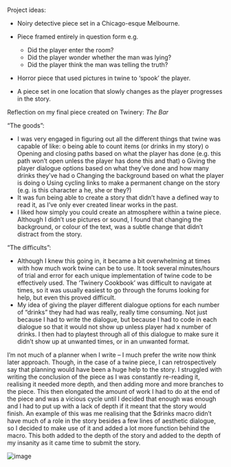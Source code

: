 Project ideas:

-	Noiry detective piece set in a Chicago-esque Melbourne.
-	Piece framed entirely in question form e.g.
    -	Did the player enter the room?
    -	Did the player wonder whether the man was lying?
    -	Did the player think the man was telling the truth?

-	Horror piece that used pictures in twine to ‘spook’ the player.
-	A piece set in one location that slowly changes as the player progresses in the story.

Reflection on my final piece created on Twinery: *The Bar*

“The goods”:
-	I was very engaged in figuring out all the different things that twine was capable of like:
o	being able to count items (or drinks in my story)
o	Opening and closing paths based on what the player has done (e.g. this path won’t open unless the player has done this and that)
o	Giving the player dialogue options based on what they’ve done and how many drinks they’ve had
o	Changing the background based on what the player is doing
o	Using cycling links to make a permanent change on the story (e.g.  is this character a he, she or they?)
-	It was fun being able to create a story that didn’t have a defined way to read it, as I’ve only ever created linear works in the past.
-	I liked how simply you could create an atmosphere within a twine piece. Although I didn’t use pictures or sound, I found that changing the background, or colour of the text, was a subtle change that didn’t distract from the story.

“The difficults”:
-	Although I knew this going in, it became a bit overwhelming at times with how much work twine can be to use. It took several minutes/hours of trial and error for each unique implementation of twine code to be effectively used. The ‘Twinery Cookbook’ was difficult to navigate at times, so it was usually easiest to go through the forums looking for help, but even this proved difficult. 
-	My idea of giving the player different dialogue options for each number of “drinks” they had had was really, really time consuming. Not just because I had to write the dialogue, but because I had to code in each dialogue so that it would not show up unless player had x number of drinks. I then had to playtest through all of this dialogue to make sure it didn’t show up at unwanted times, or in an unwanted format.

I’m not much of a planner when I write – I much prefer the write now think later approach. Though, in the case of a twine piece, I can retrospectively say that planning would have been a huge help to the story. 
I struggled with writing the conclusion of the piece as I was constantly re-reading it, realising it needed more depth, and then adding more and more branches to the piece. This then elongated the amount of work I had to do at the end of the piece and was a vicious cycle until I decided that enough was enough and I had to put up with a lack of depth if it meant that the story would finish. An example of this was me realising that the $drinks macro didn’t have much of a role in the story besides a few lines of aesthetic dialogue, so I decided to make use of it and added a lot more function behind the macro. This both added to the depth of the story and added to the depth of my insanity as it came time to submit the story.



![image](https://user-images.githubusercontent.com/100544419/171981208-73a99395-a45a-4ccb-a11b-ffa1cd6d1c63.png)
